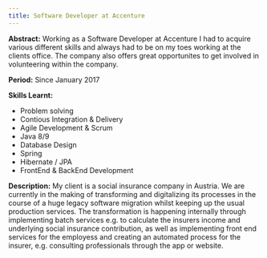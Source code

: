 ```yaml
---
title: Software Developer at Accenture
---
```


<strong>Abstract:</strong> Working as a Software Developer at Accenture I had to acquire various different skills and always had to be on my toes working at the clients office. The company also offers great opportunites to get involved in volunteering within the company. 

<strong>Period:</strong> Since January 2017

<strong>Skills Learnt:</strong>
* Problem solving
* Contious Integration & Delivery
* Agile Development & Scrum
* Java 8/9
* Database Design
* Spring 
* Hibernate / JPA
* FrontEnd & BackEnd Development

<strong>Description:</strong> My client is a social insurance company in Austria. We are currently in the making of transforming and digitalizing its processes in the course of a huge legacy software migration whilst keeping up the usual production services. The transformation is happening internally through implementing batch services e.g. to calculate the insurers income and underlying social insurance contribution, as well as implementing front end services for the employess and creating an automated process for the insurer, e.g. consulting professionals through the app or website.